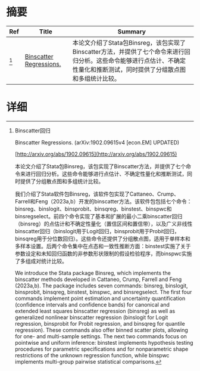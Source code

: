 # 摘要

| Ref | Title | Summary |
| --- | --- | --- |
| [^1] | [Binscatter Regressions.](http://arxiv.org/abs/1902.09615) | 本论文介绍了Stata包Binsreg，该包实现了Binscatter方法，并提供了七个命令来进行回归分析。这些命令能够进行点估计、不确定性量化和推断测试，同时提供了分组散点图和多组统计比较。 |

# 详细

[^1]: Binscatter回归

    Binscatter Regressions. (arXiv:1902.09615v4 [econ.EM] UPDATED)

    [http://arxiv.org/abs/1902.09615](http://arxiv.org/abs/1902.09615)

    本论文介绍了Stata包Binsreg，该包实现了Binscatter方法，并提供了七个命令来进行回归分析。这些命令能够进行点估计、不确定性量化和推断测试，同时提供了分组散点图和多组统计比较。

    

    我们介绍了Stata软件包Binsreg，该软件包实现了Cattaneo、Crump、Farrell和Feng（2023a,b）开发的binscatter方法。该软件包包括七个命令：binsreg、binslogit、binsprobit、binsqreg、binstest、binspwc和binsregselect。前四个命令实现了基本和扩展的最小二乘binscatter回归（binsreg）的点估计和不确定性量化（置信区间和置信带），以及广义非线性binscatter回归（binslogit用于Logit回归，binsprobit用于Probit回归，binsqreg用于分位数回归）。这些命令还提供了分组散点图，适用于单样本和多样本设置。后两个命令集中在点态和一致性推断方面：binstest实施了关于参数设定和未知回归函数的非参数形状限制的假设检验程序，而binspwc实施了多组成对统计比较。

    We introduce the Stata package Binsreg, which implements the binscatter methods developed in Cattaneo, Crump, Farrell and Feng (2023a,b). The package includes seven commands: binsreg, binslogit, binsprobit, binsqreg, binstest, binspwc, and binsregselect. The first four commands implement point estimation and uncertainty quantification (confidence intervals and confidence bands) for canonical and extended least squares binscatter regression (binsreg) as well as generalized nonlinear binscatter regression (binslogit for Logit regression, binsprobit for Probit regression, and binsqreg for quantile regression). These commands also offer binned scatter plots, allowing for one- and multi-sample settings. The next two commands focus on pointwise and uniform inference: binstest implements hypothesis testing procedures for parametric specifications and for nonparametric shape restrictions of the unknown regression function, while binspwc implements multi-group pairwise statistical comparisons. 
    

